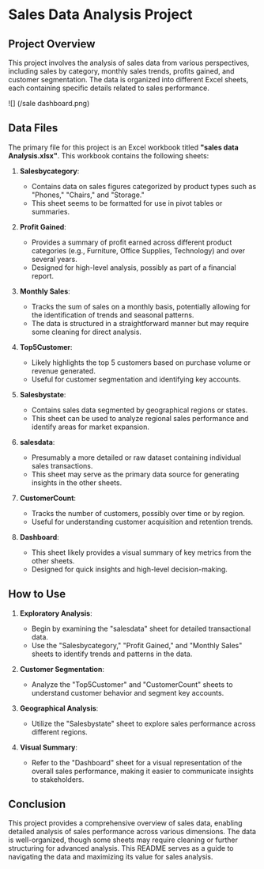 # Sales Data Analysis Project

## Project Overview

This project involves the analysis of sales data from various perspectives, including sales by category, monthly sales trends, profits gained, and customer segmentation. The data is organized into different Excel sheets, each containing specific details related to sales performance.

![] (/sale dashboard.png)

## Data Files

The primary file for this project is an Excel workbook titled **"sales data Analysis.xlsx"**. This workbook contains the following sheets:

1. **Salesbycategory**: 
   - Contains data on sales figures categorized by product types such as "Phones," "Chairs," and "Storage."
   - This sheet seems to be formatted for use in pivot tables or summaries.

2. **Profit Gained**:
   - Provides a summary of profit earned across different product categories (e.g., Furniture, Office Supplies, Technology) and over several years.
   - Designed for high-level analysis, possibly as part of a financial report.

3. **Monthly Sales**:
   - Tracks the sum of sales on a monthly basis, potentially allowing for the identification of trends and seasonal patterns.
   - The data is structured in a straightforward manner but may require some cleaning for direct analysis.

4. **Top5Customer**:
   - Likely highlights the top 5 customers based on purchase volume or revenue generated.
   - Useful for customer segmentation and identifying key accounts.

5. **Salesbystate**:
   - Contains sales data segmented by geographical regions or states.
   - This sheet can be used to analyze regional sales performance and identify areas for market expansion.

6. **salesdata**:
   - Presumably a more detailed or raw dataset containing individual sales transactions.
   - This sheet may serve as the primary data source for generating insights in the other sheets.

7. **CustomerCount**:
   - Tracks the number of customers, possibly over time or by region.
   - Useful for understanding customer acquisition and retention trends.

8. **Dashboard**:
   - This sheet likely provides a visual summary of key metrics from the other sheets.
   - Designed for quick insights and high-level decision-making.

## How to Use

1. **Exploratory Analysis**:
   - Begin by examining the "salesdata" sheet for detailed transactional data.
   - Use the "Salesbycategory," "Profit Gained," and "Monthly Sales" sheets to identify trends and patterns in the data.

2. **Customer Segmentation**:
   - Analyze the "Top5Customer" and "CustomerCount" sheets to understand customer behavior and segment key accounts.

3. **Geographical Analysis**:
   - Utilize the "Salesbystate" sheet to explore sales performance across different regions.

4. **Visual Summary**:
   - Refer to the "Dashboard" sheet for a visual representation of the overall sales performance, making it easier to communicate insights to stakeholders.

## Conclusion

This project provides a comprehensive overview of sales data, enabling detailed analysis of sales performance across various dimensions. The data is well-organized, though some sheets may require cleaning or further structuring for advanced analysis. This README serves as a guide to navigating the data and maximizing its value for sales analysis.
